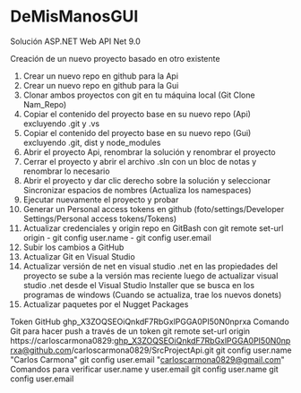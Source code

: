 # DeMisManosGUI
Solución ASP.NET Web API
Net 9.0

Creación de un nuevo proyecto basado en otro existente

1. Crear un nuevo repo en github para la Api
2. Crear un nuevo repo en github para la Gui
3. Clonar ambos proyectos con git en tu máquina local (Git Clone Nam_Repo)
4. Copiar el contenido del proyecto base en su nuevo repo (Api) excluyendo .git y .vs	
5. Copiar el contenido del proyecto base en su nuevo repo (Gui) excluyendo .git, dist y node_modules
6. Abrir el proyecto Api, renombrar la solución y renombrar el proyecto
7. Cerrar el proyecto y abrir el archivo .sln con un bloc de notas y renombrar lo necesario
8. Abrir el proyecto y dar clic derecho sobre la solución y seleccionar Sincronizar espacios de nombres (Actualiza los namespaces)
9. Ejecutar nuevamente el proyecto y probar
10. Generar un Personal access tokens en github (foto/settings/Developer Settings/Personal access tokens/Tokens)
11. Actualizar credenciales y origin repo en GitBash con git remote set-url origin - git config user.name - git config user.email
12. Subir los cambios a GitHub
13. Actualizar Git en Visual Studio
14. Actualizar versión de net en visual studio .net en las propiedades del proyecto se sube a la versión mas reciente luego de actualizar
    visual studio .net desde el Visual Studio Installer que se busca en los programas de windows (Cuando se actualiza, trae los nuevos donets)
15. Actualizar paquetes por el Nugget Packages 




Token GitHub
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
Comando Git para hacer push a través de un token
git remote set-url origin https://carloscarmona0829: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@github.com/carloscarmona0829/SrcProjectApi.git
git config user.name "Carlos Carmona"
git config user.email "carloscarmona0829@gmail.com"
Comandos para verificar user.name y user.email
git config user.name
git config user.email
